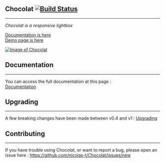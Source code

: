 ## Chocolat [![Build Status](https://travis-ci.org/nicolas-t/Chocolat.svg?branch=master)](https://travis-ci.org/nicolas-t/Chocolat)
-----------
*Chocolat is a responsive lightbox*  

[Documentation is here](https://chocolat.gitbook.io/chocolat/)     
[Demo page is here](http://chocolat.insipi.de/#demo)   
  
[![Image of Chocolat](http://full.ouplo.com/10/9/jzbY.jpg)](http://chocolat.insipi.de/#demo)


## Documentation
-----------
You can access the full documentation at this page :   
[Documentation](https://chocolat.gitbook.io/chocolat/)   


## Upgrading
-----------
A few breaking changes have been made between v0.4 and v1 :
[Upgrading](https://chocolat.gitbook.io/chocolat/upgrading-from-v0.4)


## Contributing
-----------

If you have trouble using Chocolat, or want to report a bug, please open an issue here : 
https://github.com/nicolas-t/Chocolat/issues/new
